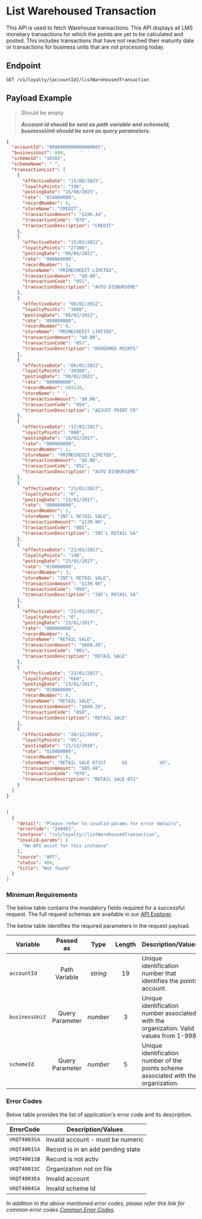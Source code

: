 # List Warehoused Transaction

This API is used to fetch Warehouse transactions. This API displays all LMS monetary transactions for which the points are yet to be calculated and posted. This includes transactions that have not reached their maturity date or transactions for business units that are not processing today.

## Endpoint

`GET /v1/loyalty/{accountId}/listWarehousedTransaction`

## Payload Example

<!--
type: tab
titles: Request, Response, Error
-->

>Should be empty.
>
>***Account id should be sent as path variable and schemeId, businessUnit should be sent as query parameters.***

<!--
type: tab
-->

```json
{
  "accountId": "0000000000000000001",
  "businessUnit": 600,
  "schemeId": "10101",
  "schemeName": " ",
  "transactionList": [
    {
      "effectiveDate": "15/08/2025",
      "loyaltyPoints": "196",
      "postingDate": "15/08/2025",
      "rate": "010000000",
      "recordNumber": 9,
      "storeName": "CREDIT",
      "transactionAmount": "$196.44",
      "transactionCode": "070",
      "transactionDescription": "CREDIT"
    },
    {
      "effectiveDate": "15/03/2022",
      "loyaltyPoints": "27300",
      "postingDate": "09/04/2022",
      "rate": "000000000",
      "recordNumber": 1,
      "storeName": "PRIMECREDIT LIMITED",
      "transactionAmount": "$0.00",
      "transactionCode": "051",
      "transactionDescription": "AUTO DISBURSEME"
    },
    {
      "effectiveDate": "08/02/2022",
      "loyaltyPoints": "3000",
      "postingDate": "08/02/2022",
      "rate": "000000000",
      "recordNumber": 0,
      "storeName": "PRIMECREDIT LIMITED",
      "transactionAmount": "$0.00",
      "transactionCode": "051",
      "transactionDescription": "REDEEMED POINTS"
    },
    {
      "effectiveDate": "08/02/2022",
      "loyaltyPoints": "30300",
      "postingDate": "08/02/2022",
      "rate": "000000000",
      "recordNumber": 204320,
      "storeName": " ",
      "transactionAmount": "$0.00",
      "transactionCode": "054",
      "transactionDescription": "ADJUST POINT CR"
    },
    {
      "effectiveDate": "17/02/2017",
      "loyaltyPoints": "800",
      "postingDate": "18/02/2017",
      "rate": "000000000",
      "recordNumber": 1,
      "storeName": "PRIMECREDIT LIMITED",
      "transactionAmount": "$0.00",
      "transactionCode": "051",
      "transactionDescription": "AUTO DISBURSEME"
    },
    {
      "effectiveDate": "23/01/2017",
      "loyaltyPoints": "0",
      "postingDate": "23/01/2017",
      "rate": "000000000",
      "recordNumber": 1,
      "storeName": "INT'L RETAIL SALE",
      "transactionAmount": "$139.90",
      "transactionCode": "001",
      "transactionDescription": "INT'L RETAIL SA"
    },
    {
      "effectiveDate": "23/01/2017",
      "loyaltyPoints": "140",
      "postingDate": "23/01/2017",
      "rate": "010000000",
      "recordNumber": 3,
      "storeName": "INT'L RETAIL SALE",
      "transactionAmount": "$139.90",
      "transactionCode": "050",
      "transactionDescription": "INT'L RETAIL SA"
    },
    {
      "effectiveDate": "23/01/2017",
      "loyaltyPoints": "0",
      "postingDate": "23/01/2017",
      "rate": "000000000",
      "recordNumber": 4,
      "storeName": "RETAIL SALE",
      "transactionAmount": "$660.28",
      "transactionCode": "001",
      "transactionDescription": "RETAIL SALE"
    },
    {
      "effectiveDate": "23/01/2017",
      "loyaltyPoints": "660",
      "postingDate": "23/01/2017",
      "rate": "010000000",
      "recordNumber": 6,
      "storeName": "RETAIL SALE",
      "transactionAmount": "$660.28",
      "transactionCode": "050",
      "transactionDescription": "RETAIL SALE"
    },
    {
      "effectiveDate": "20/12/2016",
      "loyaltyPoints": "95",
      "postingDate": "21/12/2016",
      "rate": "010000000",
      "recordNumber": 8,
      "storeName": "RETAIL SALE 071ST      US            US",
      "transactionAmount": "$95.48",
      "transactionCode": "070",
      "transactionDescription": "RETAIL SALE 071"
    }
  ]
}

```

<!--
type: tab
-->

```json

[
  {
    "detail": "Please refer to invalid-params for error details",
    "errorCode": "240401",
    "instance": "/v1/loyalty//listWarehousedTransaction",
    "invalid-params": [
      "No API exist for this instance"
    ],
    "source": "APT",
    "status": 404,
    "title": "Not found"
  }
]

```

<!-- type: tab-end -->

### Minimum Requirements

The below table contains the mandatory fields required for a successful request. The full request schemas are available in our [API Explorer](../api/?type=get&path=/v1/loyalty/{accountId}/listWarehousedTransaction).

The below table identifies the required parameters in the request payload.

| Variable | Passed as | Type | Length | Description/Values |
| -------- | :-------: | :--: | :------------: | ------------------ |
| `accountId` | Path Variable | *string* | 19 | Unique identification number that identifies the points account. |
| `businessUnit` | Query Parameter | *number* | 3 | Unique identification number associated with the organization. Valid values from 1-998. |
| `schemeId` | Query Parameter | *number* | 5 | Unique identification number of the points scheme associated with the organization. |

### Error Codes

Below table provides the list of application's error code and its description.

| ErrorCode |  Description/Values |
| --------  | ------------------ |
| `VKQT4003SA` | Invalid account - must be numeric |
| `VKQT4001SA` | Record is in an add pending state |
| `VKQT4001SB` | Record is not activ |
| `VKQT4001SC` | Organization not on file |
| `VKQT4003EA` | Invalid account |
| `VKQT4004SA` | Invalid scheme Id |

*In addition to the above mentioned error codes, please refer this link for common error codes [Common Error Codes](?path=docs/Common_Error_Code.md).*

